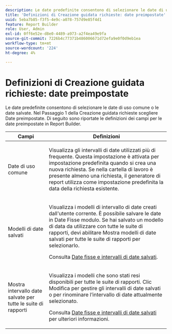 ```yaml
---
description: Le date predefinite consentono di selezionare le date di uso comune o le date salvate. Nel Passaggio 1 della Creazione guidata richieste, scegliere Date preimpostate. Di seguito sono riportate le definizioni dei campi per le date preimpostate in Report Builder.
title: 'Definizioni di Creazione guidata richieste: date preimpostate'
uuid: 5eba7b85-f3f5-4e9c-a078-757d9e85f4d1
feature: Report Builder
role: User, Admin
exl-id: 0ff6e52e-d8e0-4489-a973-a2f4ea49e9fa
source-git-commit: 7226b4c77371b486006671d72efa9e0f0d9eb1ea
workflow-type: tm+mt
source-wordcount: '224'
ht-degree: 4%

---
```


# Definizioni di Creazione guidata richieste: date preimpostate

Le date predefinite consentono di selezionare le date di uso comune o le date salvate. Nel Passaggio 1 della Creazione guidata richieste scegliere Date preimpostate. Di seguito sono riportate le definizioni dei campi per le date preimpostate in Report Builder.

<table id="table_620F3BD3FD1B4C85A0319107EC03D54F"> 
 <thead> 
  <tr> 
   <th colname="col1" class="entry"> Campi </th> 
   <th colname="col2" class="entry"> Definizioni </th> 
  </tr> 
 </thead>
 <tbody> 
  <tr> 
   <td colname="col1"> <p>Date di uso comune </p> </td> 
   <td colname="col2"> <p>Visualizza gli intervalli di date utilizzati più di frequente. Questa impostazione è attivata per impostazione predefinita quando si crea una nuova richiesta. Se nella cartella di lavoro è presente almeno una richiesta, il generatore di report utilizza come impostazione predefinita la data della richiesta esistente. </p> </td> 
  </tr> 
  <tr> 
   <td colname="col1"> <p> Modelli di date salvati </p> </td> 
   <td colname="col2"> <p>Visualizza i modelli di intervallo di date creati dall'utente corrente. È possibile salvare le date in <span class="wintitle"> Date Fisse</span> modulo. Se hai salvato un modello di data da utilizzare con tutte le suite di rapporti, devi abilitare <span class="wintitle"> Mostra modelli di date salvati per tutte le suite di rapporti</span> per selezionarlo. </p> <p>Consulta <a href="/help/analyze/report-builder/data-requests/configuring-report-dates/t-fixed-dates-and-saved-date-ranges.md"   > Date fisse e intervalli di date salvati</a>. </p> </td> 
  </tr> 
  <tr> 
   <td colname="col1"> <p>Mostra intervallo date salvate per tutte le suite di rapporti </p> </td> 
   <td colname="col2"> <p> Visualizza i modelli che sono stati resi disponibili per tutte le suite di rapporti. Clic <span class="wintitle"> Modifica</span> per gestire gli intervalli di date salvati o per rinominare l’intervallo di date attualmente selezionato. </p> <p>Consulta <a href="/help/analyze/report-builder/data-requests/configuring-report-dates/t-fixed-dates-and-saved-date-ranges.md"   > Date fisse e intervalli di date salvati</a> per ulteriori informazioni. </p> </td> 
  </tr> 
 </tbody> 
</table>
